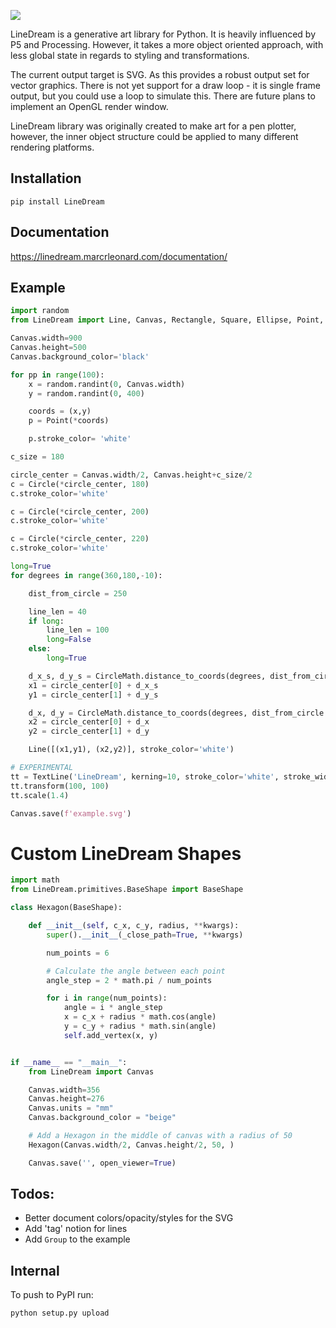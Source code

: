 ![](./example.svg)

LineDream is a generative art library for Python. It is heavily influenced by P5 and Processing. However, it takes a more object oriented approach, with less global state in regards to styling and transformations.

The current output target is SVG. As this provides a robust output set for vector graphics. There is not yet support for a draw loop - it is single frame output, but you could use a loop to simulate this. There are future plans to implement an OpenGL render window.

LineDream library was originally created to make art for a pen plotter, however, the inner object structure could be applied to many different rendering platforms.

Installation
------------
`pip install LineDream`

Documentation
-------------
https://linedream.marcrleonard.com/documentation/

Example
-------
```python
import random
from LineDream import Line, Canvas, Rectangle, Square, Ellipse, Point, Circle, CircleMath, TextLine

Canvas.width=900
Canvas.height=500
Canvas.background_color='black'

for pp in range(100):
	x = random.randint(0, Canvas.width)
	y = random.randint(0, 400)

	coords = (x,y)
	p = Point(*coords)

	p.stroke_color= 'white'

c_size = 180

circle_center = Canvas.width/2, Canvas.height+c_size/2
c = Circle(*circle_center, 180)
c.stroke_color='white'

c = Circle(*circle_center, 200)
c.stroke_color='white'

c = Circle(*circle_center, 220)
c.stroke_color='white'

long=True
for degrees in range(360,180,-10):

	dist_from_circle = 250

	line_len = 40
	if long:
		line_len = 100
		long=False
	else:
		long=True

	d_x_s, d_y_s = CircleMath.distance_to_coords(degrees, dist_from_circle)
	x1 = circle_center[0] + d_x_s
	y1 = circle_center[1] + d_y_s

	d_x, d_y = CircleMath.distance_to_coords(degrees, dist_from_circle + line_len)
	x2 = circle_center[0] + d_x
	y2 = circle_center[1] + d_y

	Line([(x1,y1), (x2,y2)], stroke_color='white')

# EXPERIMENTAL
tt = TextLine('LineDream', kerning=10, stroke_color='white', stroke_width=2)
tt.transform(100, 100)
tt.scale(1.4)

Canvas.save(f'example.svg')
```
# Custom LineDream Shapes

```python
import math
from LineDream.primitives.BaseShape import BaseShape

class Hexagon(BaseShape):

    def __init__(self, c_x, c_y, radius, **kwargs):
        super().__init__(_close_path=True, **kwargs)

        num_points = 6

        # Calculate the angle between each point
        angle_step = 2 * math.pi / num_points

        for i in range(num_points):
            angle = i * angle_step
            x = c_x + radius * math.cos(angle)
            y = c_y + radius * math.sin(angle)
            self.add_vertex(x, y)


if __name__ == "__main__":
    from LineDream import Canvas

    Canvas.width=356
    Canvas.height=276
    Canvas.units = "mm"
    Canvas.background_color = "beige"

    # Add a Hexagon in the middle of canvas with a radius of 50
    Hexagon(Canvas.width/2, Canvas.height/2, 50, )

    Canvas.save('', open_viewer=True)

```

Todos:
-----
- Better document colors/opacity/styles for the SVG
- Add 'tag' notion for lines
- Add `Group` to the example

Internal
--------
To push to PyPI run:
```
python setup.py upload
```
